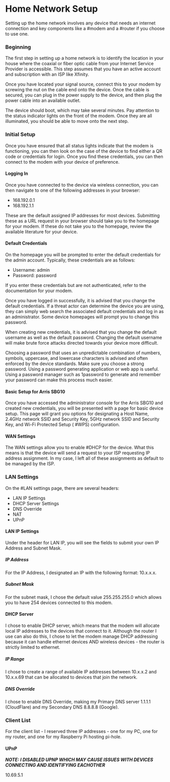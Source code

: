 # Home Network Setup

Setting up the home network involves any device that needs an internet connection and key components like a #modem and  a #router if you choose to use one.

### Beginning

The first step in setting up a home network is to identify the location in your house where the coaxial or fiber optic cable from your Internet Service Provider is accessible. This step assumes that you have an active account and subscription with an ISP like Xfinity.

Once you have located your signal source, connect this to your modem by screwing the nut on the cable end onto the device. Once the cable is secured, you can plug in the power supply to the device, and then plug the power cable into an available outlet.

The device should boot, which may take several minutes. Pay attention to the status indicator lights on the front of the modem. Once they are all illuminated, you should be able to move onto the next step.

### Initial Setup

Once you have ensured that all status lights indicate that the modem is functioning, you can then look on the case of the device to find either a QR code or credentials for login. Once you find these credentials, you can then connect to the modem with your device of preference.

#### Logging In

Once you have connected to the device via wireless connection, you can then navigate to one of the following addresses in your browser:

- 168.192.0.1
- 168.192.1.1

These are the default assigned IP addresses for most devices. Submitting these as a URL request in your browser should take you to the homepage for your modem. If these do not take you to the homepage, review the available literature for your device.

#### Default Credentials

On the homepage you will be prompted to enter the default credentials for the admin account. Typically, these credentials are as follows:

- Username: admin
- Password: password

If you enter these credentials but are not authenticated, refer to the documentation for your modem.

Once you have logged in successfully, it is advised that you change the default credentials. If a threat actor can determine the device you are using, they can simply web search the associated default credentials and log in as an administrator. Some device homepages will prompt you to change this password.

When creating new credentials, it is advised that you change the default username as well as the default password. Changing the default username will make brute force attacks directed towards your device more difficult.

Choosing a password that uses an unpredictable combination of numbers, symbols, uppercase, and lowercase characters is advised and often enforced by the device standards. Make sure you choose a strong password. Using a password generating application or web app is useful. Using a password manager such as 1password to generate and remember your password can make this process much easier.

#### Basic Setup for Arris SBG10

Once you have accessed the administrator console for the Arris SBG10 and created new credentials, you will be presented with a page for basic device setup. This page will grant you options for designating a Host Name, 2.4GHz network SSID and Security Key, 5GHz network SSID and Security Key, and Wi-Fi Protected Setup ( #WPS) configuration.

#### WAN Settings

The WAN settings allow you to enable #DHCP for the device. What this means is that the device will send a request to your ISP requesting IP address assignment. In my case, I left all of these assignments as default to be managed by the ISP.

### LAN Settings

On the #LAN settings page, there are several headers:

- LAN IP Settings
- DHCP Server Settings
- DNS Override
- NAT
- UPnP

#### LAN IP Settings

Under the header for LAN IP, you will see the fields to submit your own IP Address and Subnet Mask. 

##### IP Address

For the IP Address, I designated an IP with the following format: 10.x.x.x. 

##### Subnet Mask

For the subnet mask, I chose the default value 255.255.255.0 which allows you to have 254 devices connected to this modem.

#### DHCP Server

I chose to enable DHCP server, which means that the modem will allocate local IP addresses to the devices that connect to it. Although the router I use can also do this, I chose to let the modem manage DHCP addressing because it can handle ethernet devices AND wireless devices - the router is strictly limited to ethernet.

##### IP Range

I chose to create a range of available IP addresses between 10.x.x.2 and 10.x.x.69 that can be allocated to devices that join the network. 

##### DNS Override

I chose to enable DNS Override, making my Primary DNS server 1.1.1.1 (CloudFlare) and my Secondary DNS 8.8.8.8 (Google).

### Client List

For the client list - I reserved three IP addresses - one for my PC, one for my router, and one for my Raspberry Pi hosting pi-hole.



#### UPnP

***NOTE: I DISABLED UPNP WHICH MAY CAUSE ISSUES WITH DEVICES CONNECTING AND IDENTIFYING EACHOTHER***

10.69.5.1
